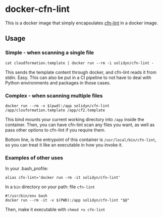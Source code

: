 # docker-cfn-lint
This is a docker image that simply encapsulates [cfn-lint](https://github.com/aws-cloudformation/cfn-python-lint) in a docker image.

## Usage

### Simple - when scanning a single file
```shell
cat cloudformation.template | docker run --rm -i solidyn/cfn-lint -
```

This sends the template content through docker, and cfn-lint reads it from stdin. Easy. This can also be put in a CI pipeline to not have to deal with Python environments and packages in those cases.

### Complex - when scanning multiple files
```shell
docker run --rm -v $(pwd):/app solidyn/cfn-lint /app/clouformation.template /app/cf2.template
```

This bind mounts your current working directory into `/app` inside the container. Then, you can have cfn-lint scan any files you want, as well as pass other options to cfn-lint if you require them.

Bottom line, is the entrypoint of this container is `/usr/local/bin/cfn-lint`, so you can treat it like an executable in how you invoke it.

### Examples of other uses
In your .bash_profile:
```shell
alias cfn-lint='docker run -rm -it solidyn/cfn-lint'
```

In a `bin` directory on your path:
file `cfn-lint`
```shell
#!/usr/bin/env bash
docker run --rm -it -v $(PWD):/app solidyn/cfn-lint "$@"
```

Then, make it executable with `chmod +x cfn-lint`
